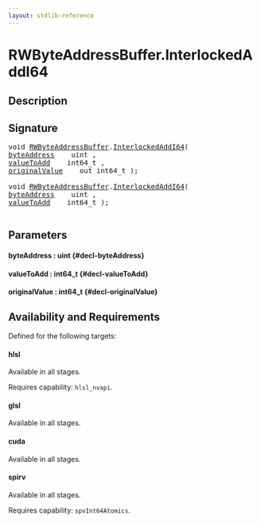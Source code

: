 ```yaml
---
layout: stdlib-reference
---
```


# RWByteAddressBuffer\.InterlockedAddI64

## Description





## Signature 

<pre>
void <a href="/stdlib-reference/types/RWByteAddressBuffer/index" class="code_type">RWByteAddressBuffer</a>.<a href="/stdlib-reference/types/RWByteAddressBuffer/InterlockedAddI64">InterlockedAddI64</a>(
<a href="/stdlib-reference/types/RWByteAddressBuffer/InterlockedAddI64#decl-byteAddress" class="code_param">byteAddress</a>    uint ,
<a href="/stdlib-reference/types/RWByteAddressBuffer/InterlockedAddI64#decl-valueToAdd" class="code_param">valueToAdd</a>    int64_t ,
<a href="/stdlib-reference/types/RWByteAddressBuffer/InterlockedAddI64#decl-originalValue" class="code_param">originalValue</a>    out int64_t );

void <a href="/stdlib-reference/types/RWByteAddressBuffer/index" class="code_type">RWByteAddressBuffer</a>.<a href="/stdlib-reference/types/RWByteAddressBuffer/InterlockedAddI64">InterlockedAddI64</a>(
<a href="/stdlib-reference/types/RWByteAddressBuffer/InterlockedAddI64#decl-byteAddress" class="code_param">byteAddress</a>    uint ,
<a href="/stdlib-reference/types/RWByteAddressBuffer/InterlockedAddI64#decl-valueToAdd" class="code_param">valueToAdd</a>    int64_t );

</pre>

## Parameters

#### byteAddress  : uint {#decl-byteAddress}
#### valueToAdd  : int64\_t {#decl-valueToAdd}
#### originalValue  : int64\_t {#decl-originalValue}

## Availability and Requirements

Defined for the following targets:

#### hlsl
Available in all stages.

Requires capability: `hlsl_nvapi`.
#### glsl
Available in all stages.

#### cuda
Available in all stages.

#### spirv
Available in all stages.

Requires capability: `spvInt64Atomics`.


